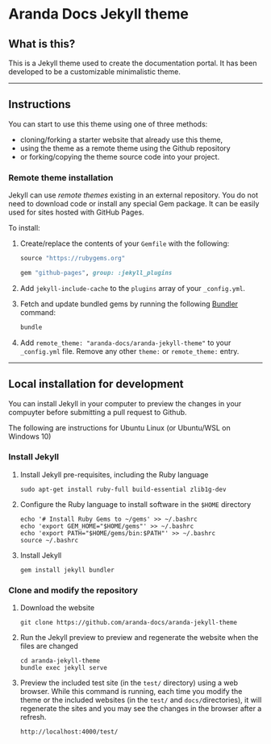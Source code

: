 # Aranda Docs Jekyll theme

## What is this?

This is a Jekyll theme used to create the documentation portal. It has been developed to be a customizable minimalistic theme.

---

## Instructions

You can start to use this theme using one of three methods:

- cloning/forking a starter website that already use this theme,
- using the theme as a remote theme using the Github repository
- or forking/copying the theme source code into your project.

### Remote theme installation

Jekyll can use *remote themes* existing in an external repository. You do not need to download code or install any special Gem package. It can be easily used for sites hosted with GitHub Pages.

To install:

1. Create/replace the contents of your `Gemfile` with the following:

   ```ruby
   source "https://rubygems.org"

   gem "github-pages", group: :jekyll_plugins
   ```

2. Add `jekyll-include-cache` to the `plugins` array of your `_config.yml`.

3. Fetch and update bundled gems by running the following [Bundler](http://bundler.io/) command:

   ```bash
   bundle
   ```

4. Add `remote_theme: "aranda-docs/aranda-jekyll-theme"` to your `_config.yml` file. Remove any other `theme:` or `remote_theme:` entry.

---

## Local installation for development

You can install Jekyll in your computer to preview the changes in your compuyter before submitting a pull request to Github.

The following are instructions for Ubuntu Linux (or Ubuntu/WSL on Windows 10)

### Install Jekyll

1. Install Jekyll pre-requisites, including the Ruby language

   ```
   sudo apt-get install ruby-full build-essential zlib1g-dev
   ```

2. Configure the Ruby language to install software in the `$HOME` directory

   ```
   echo '# Install Ruby Gems to ~/gems' >> ~/.bashrc
   echo 'export GEM_HOME="$HOME/gems"' >> ~/.bashrc
   echo 'export PATH="$HOME/gems/bin:$PATH"' >> ~/.bashrc
   source ~/.bashrc
   ```

3. Install Jekyll

   ```
   gem install jekyll bundler
   ```

### Clone and modify the repository

1. Download the website

   ```
   git clone https://github.com/aranda-docs/aranda-jekyll-theme
   ```

2. Run the Jekyll preview to preview and regenerate the website when the files are changed

   ```
   cd aranda-jekyll-theme
   bundle exec jekyll serve
   ```

5. Preview the included test site (in the `test/` directory) using a web browser. While this command is running, each time you modify  the theme or the included websites (in the `test/` and `docs/`directories), it will regenerate the sites and you may see the changes in the browser after a refresh.

   ```
   http://localhost:4000/test/
   ```
